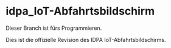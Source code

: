 # idpa_IoT-Abfahrtsbildschirm
Dieser Branch ist fürs Programmieren.

Dies ist die offizielle Revision des IDPA IoT-Abfahrtsbildschirms.
